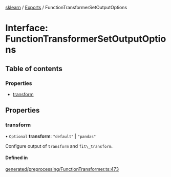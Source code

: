 [sklearn](../readme.md) / [Exports](../modules.md) / FunctionTransformerSetOutputOptions

# Interface: FunctionTransformerSetOutputOptions

## Table of contents

### Properties

- [transform](FunctionTransformerSetOutputOptions.md#transform)

## Properties

### transform

• `Optional` **transform**: ``"default"`` \| ``"pandas"``

Configure output of `transform` and `fit\_transform`.

#### Defined in

[generated/preprocessing/FunctionTransformer.ts:473](https://github.com/transitive-bullshit/scikit-learn-ts/blob/367336a/packages/sklearn/src/generated/preprocessing/FunctionTransformer.ts#L473)
